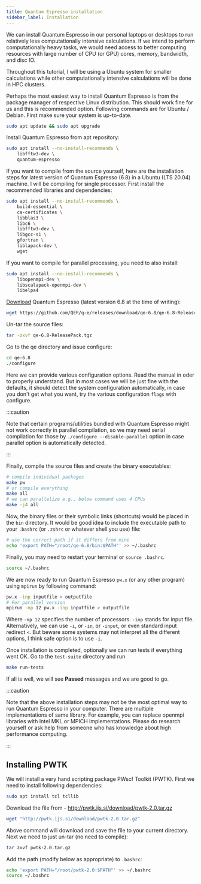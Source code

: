 ```yaml
---
title: Quantum Espresso installation
sidebar_label: Installation
---
```

We can install Quantum Espresso in our personal laptops or desktops to run
relatively less computationally intensive calculations. If we intend to perform
computationally heavy tasks, we would need access to better computing resources
with large number of CPU (or GPU) cores, memory, bandwidth, and disc IO.

Throughout this tutorial, I will be using a Ubuntu system for smaller
calculations while other computationally intensive calculations will be done in
HPC clusters.

Perhaps the most easiest way to install Quantum Espresso is from the package
manager of respective Linux distribution. This should work fine for us and this
is recommended option. Following commands are for Ubuntu / Debian. First make
sure your system is up-to-date.

```bash
sudo apt update && sudo apt upgrade
```

Install Quantum Espresso from apt repository:
```bash
sudo apt install --no-install-recommends \
    libfftw3-dev \
    quantum-espresso
```

If you want to compile from the source yourself, here are the installation steps
for latest version of Quantum Espresso (6.8) in a Ubuntu (LTS 20.04) machine. I
will be compiling for single processor. First install the recommended libraries
and dependencies:

```bash
sudo apt install --no-install-recommends \
    build-essential \
    ca-certificates \
    libblas3 \
    libc6 \
    libfftw3-dev \
    libgcc-s1 \
    gfortran \
    liblapack-dev \
    wget
```

If you want to compile for parallel processing, you need to also install:
```bash
sudo apt install --no-install-recommends \
    libopenmpi-dev \
    libscalapack-openmpi-dev \
    libelpa4
```

[Download](https://github.com/QEF/q-e/releases) Quantum Espresso (latest version
6.8 at the time of writing):
```bash
wget https://github.com/QEF/q-e/releases/download/qe-6.8/qe-6.8-ReleasePack.tgz
```

Un-tar the source files:
```bash
tar -zxvf qe-6.8-ReleasePack.tgz
```

Go to the qe directory and issue configure:
```bash
cd qe-6.8
./configure
```

Here we can provide various configuration options. Read the manual in oder to
properly understand. But in most cases we will be just fine with the defaults,
it should detect the system configuration automatically, in case you don't get
what you want, try the various configuration `flags` with configure.

:::caution

Note that certain programs/utilities bundled with Quantum Espresso might not
work correctly in parallel compilation, so we may need serial compilation for
those by `./configure --disable-parallel` option in case parallel option is
automatically detected.

:::

Finally, compile the source files and create the binary executables:

```bash
# compile individual packages
make pw
# or compile everything
make all
# we can parallelize e.g., below command uses 4 CPUs
make -j4 all
```

Now, the binary files or their symbolic links (shortcuts) would be placed in the
`bin` directory. It would be good idea to include the executable path to your
`.bashrc` (or `.zshrc` or whatever shell you use) file:

```bash
# use the correct path if it differs from mine
echo 'export PATH="/root/qe-6.8/bin:$PATH"' >> ~/.bashrc
```

Finally, you may need to restart your terminal or `source .bashrc`.
```bash
source ~/.bashrc
```

We are now ready to run Quantum Espresso `pw.x` (or any other program) using
`mpirun` by following command:
```bash
pw.x -inp inputfile > outputfile
# For parallel version
mpirun -np 12 pw.x -inp inputfile > outputfile
```
Where `-np 12` specifies the number of processors. `-inp` stands for input file.
Alternatively, we can use `-i`, or `-in`, or `-input`, or even standard input
redirect `<`. But beware some systems may not interpret all the different
options, I think safe option is to use `-i`.

Once installation is completed, optionally we can run tests if everything went
OK. Go to the `test-suite` directory and run
```bash
make run-tests
```
If all is well, we will see **Passed** messages and we are good to go.

:::caution

Note that the above installation steps may not be the most optimal way to run
Quantum Espresso in your computer. There are multiple implementations of same
library. For example, you can replace openmpi libraries with Intel MKL or MPICH
implementations. Please do research yourself or ask help from someone who has
knowledge about high performance computing.

:::

## Installing PWTK
We will install a very hand scripting package PWscf Toolkit (PWTK). First we
need to install following dependencies:
```bash
sudo apt install tcl tcllib
```

Download the file from - <http://pwtk.ijs.si/download/pwtk-2.0.tar.gz>
```bash
wget "http://pwtk.ijs.si/download/pwtk-2.0.tar.gz"
```

Above command will download and save the file to your current directory. Next we
need to just un-tar (no need to compile):
```bash
tar zxvf pwtk-2.0.tar.gz
```

Add the path (modify below as appropriate) to `.bashrc`:
```bash
echo 'export PATH="/root/pwtk-2.0:$PATH"' >> ~/.bashrc
source ~/.bashrc
```
